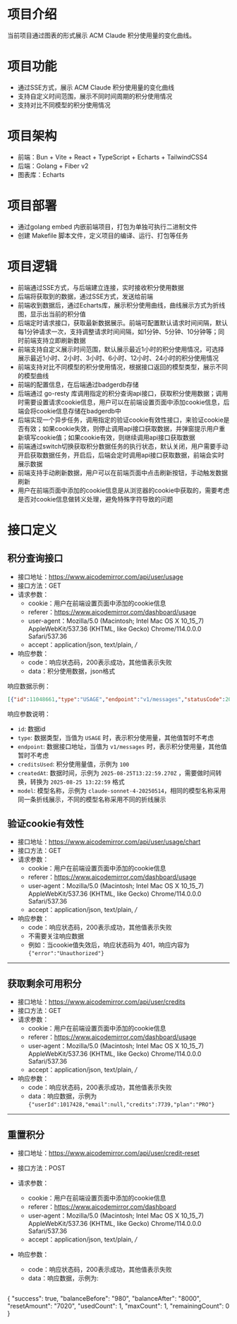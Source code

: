 # 项目介绍

当前项目通过图表的形式展示 ACM Claude 积分使用量的变化曲线。

# 项目功能

- 通过SSE方式，展示 ACM Claude 积分使用量的变化曲线
- 支持自定义时间范围，展示不同时间周期的积分使用情况
- 支持对比不同模型的积分使用情况

# 项目架构

- 前端：Bun + Vite + React + TypeScript + Echarts + TailwindCSS4
- 后端：Golang + Fiber v2
- 图表库：Echarts

# 项目部署

- 通过golang embed 内嵌前端项目，打包为单独可执行二进制文件
- 创建 Makefile 脚本文件，定义项目的编译、运行、打包等任务

# 项目逻辑

- 前端通过SSE方式，与后端建立连接，实时接收积分使用数据
- 后端将获取到的数据，通过SSE方式，发送给前端
- 前端收到数据后，通过Echarts库，展示积分使用曲线，曲线展示方式为折线图，显示出当前的积分值
- 后端定时请求接口，获取最新数据展示。前端可配置默认请求时间间隔，默认每1分钟请求一次，支持调整请求时间间隔，如1分钟、5分钟、10分钟等；同时前端支持立即刷新数据
- 前端支持自定义展示时间范围，默认展示最近1小时的积分使用情况，可选择展示最近1小时、2小时、3小时、6小时、12小时、24小时的积分使用情况
- 前端支持对比不同模型的积分使用情况，根据接口返回的模型类型，展示不同的模型曲线
- 前端的配置信息，在后端通过badgerdb存储
- 后端通过 go-resty 库调用指定的积分查询api接口，获取积分使用数据；调用时需要设置请求cookie信息，用户可以在前端设置页面中添加cookie信息，后端会将cookie信息存储在badgerdb中
- 后端实现一个异步任务，调用指定的验证cookie有效性接口，来验证cookie是否有效；如果cookie失效，则停止调用api接口获取数据，并弹窗提示用户重新填写cookie值；如果cookie有效，则继续调用api接口获取数据
- 前端通过switch切换获取积分数据任务的执行状态，默认关闭，用户需要手动开启获取数据任务，开启后，后端会定时调用api接口获取数据，前端会实时展示数据
- 前端支持手动刷新数据，用户可以在前端页面中点击刷新按钮，手动触发数据刷新
- 用户在前端页面中添加的cookie信息是从浏览器的cookie中获取的，需要考虑是否对cookie信息做转义处理，避免特殊字符导致的问题

# 接口定义

## 积分查询接口

- 接口地址：https://www.aicodemirror.com/api/user/usage
- 接口方法：GET
- 请求参数：
  - cookie：用户在前端设置页面中添加的cookie信息
  - referer：https://www.aicodemirror.com/dashboard/usage
  - user-agent：Mozilla/5.0 (Macintosh; Intel Mac OS X 10_15_7) AppleWebKit/537.36 (KHTML, like Gecko) Chrome/114.0.0.0 Safari/537.36
  - accept：application/json, text/plain, */*
- 响应参数：
  - code：响应状态码，200表示成功，其他值表示失败
  - data：积分使用数据，json格式

响应数据示例：

```json
[{"id":11048661,"type":"USAGE","endpoint":"v1/messages","statusCode":200,"creditsUsed":9,"createdAt":"2025-08-25T13:39:44.230Z","model":"claude-sonnet-4-20250514"},{"id":11048594,"type":"USAGE","endpoint":"v1/messages","statusCode":200,"creditsUsed":18,"createdAt":"2025-08-25T13:39:34.217Z","model":"claude-sonnet-4-20250514"},{"id":11048316,"type":"USAGE","endpoint":"v1/messages","statusCode":200,"creditsUsed":21,"createdAt":"2025-08-25T13:38:56.052Z","model":"claude-sonnet-4-20250514"},{"id":11047545,"type":"USAGE","endpoint":"v1/messages","statusCode":200,"creditsUsed":51,"createdAt":"2025-08-25T13:37:24.760Z","model":"claude-sonnet-4-20250514"},{"id":11045149,"type":"USAGE","endpoint":"v1/messages","statusCode":200,"creditsUsed":16,"createdAt":"2025-08-25T13:31:33.438Z","model":"claude-sonnet-4-20250514"},{"id":11044949,"type":"USAGE","endpoint":"v1/messages","statusCode":200,"creditsUsed":41,"createdAt":"2025-08-25T13:31:03.813Z","model":"claude-sonnet-4-20250514"},{"id":11044679,"type":"USAGE","endpoint":"v1/messages/count_tokens","statusCode":200,"creditsUsed":0,"createdAt":"2025-08-25T13:30:27.382Z","model":"claude-sonnet-4-20250514"},{"id":11044674,"type":"USAGE","endpoint":"v1/messages/count_tokens","statusCode":200,"creditsUsed":0,"createdAt":"2025-08-25T13:30:26.734Z","model":"claude-sonnet-4-20250514"},{"id":11044671,"type":"USAGE","endpoint":"v1/messages/count_tokens","statusCode":200,"creditsUsed":0,"createdAt":"2025-08-25T13:30:26.715Z","model":"claude-sonnet-4-20250514"},{"id":11044665,"type":"USAGE","endpoint":"v1/messages/count_tokens","statusCode":200,"creditsUsed":0,"createdAt":"2025-08-25T13:30:26.380Z","model":"claude-sonnet-4-20250514"},{"id":11044654,"type":"USAGE","endpoint":"v1/messages","statusCode":200,"creditsUsed":73,"createdAt":"2025-08-25T13:30:25.502Z","model":"claude-sonnet-4-20250514"},{"id":11044251,"type":"USAGE","endpoint":"v1/messages","statusCode":200,"creditsUsed":13,"createdAt":"2025-08-25T13:29:25.843Z","model":"claude-sonnet-4-20250514"},{"id":11044153,"type":"USAGE","endpoint":"v1/messages","statusCode":200,"creditsUsed":10,"createdAt":"2025-08-25T13:29:11.667Z","model":"claude-sonnet-4-20250514"},{"id":11044090,"type":"USAGE","endpoint":"v1/messages","statusCode":200,"creditsUsed":15,"createdAt":"2025-08-25T13:29:02.896Z","model":"claude-sonnet-4-20250514"},{"id":11043770,"type":"USAGE","endpoint":"v1/messages","statusCode":200,"creditsUsed":12,"createdAt":"2025-08-25T13:28:20.940Z","model":"claude-sonnet-4-20250514"},{"id":11041368,"type":"USAGE","endpoint":"v1/messages","statusCode":200,"creditsUsed":10,"createdAt":"2025-08-25T13:23:26.990Z","model":"claude-sonnet-4-20250514"},{"id":11041253,"type":"USAGE","endpoint":"v1/messages","statusCode":200,"creditsUsed":15,"createdAt":"2025-08-25T13:23:13.697Z","model":"claude-sonnet-4-20250514"},{"id":11041168,"type":"USAGE","endpoint":"v1/messages","statusCode":200,"creditsUsed":8,"createdAt":"2025-08-25T13:23:05.154Z","model":"claude-sonnet-4-20250514"},{"id":11041108,"type":"USAGE","endpoint":"v1/messages","statusCode":200,"creditsUsed":9,"createdAt":"2025-08-25T13:22:59.270Z","model":"claude-sonnet-4-20250514"},{"id":11041043,"type":"USAGE","endpoint":"v1/messages","statusCode":200,"creditsUsed":13,"createdAt":"2025-08-25T13:22:51.212Z","model":"claude-sonnet-4-20250514"}]
```

响应参数说明：

- `id`: 数据id
- `type`: 数据类型，当值为 `USAGE` 时，表示积分使用量，其他值暂时不考虑
- `endpoint`: 数据接口地址，当值为 `v1/messages` 时，表示积分使用量，其他值暂时不考虑
- `creditsUsed`: 积分使用量值，示例为 `100`
- `createdAt`: 数据时间，示例为 `2025-08-25T13:22:59.270Z` ，需要做时间转换，转换为 `2025-08-25 13:22:59` 格式
- `model`: 模型名称，示例为 `claude-sonnet-4-20250514`，相同的模型名称采用同一条折线展示，不同的模型名称采用不同的折线展示

## 验证cookie有效性

- 接口地址：https://www.aicodemirror.com/api/user/usage/chart
- 接口方法：GET
- 请求参数：
  - cookie：用户在前端设置页面中添加的cookie信息
  - referer：https://www.aicodemirror.com/dashboard/usage
  - user-agent：Mozilla/5.0 (Macintosh; Intel Mac OS X 10_15_7) AppleWebKit/537.36 (KHTML, like Gecko) Chrome/114.0.0.0 Safari/537.36
  - accept：application/json, text/plain, */*
- 响应参数：
  - code：响应状态码，200表示成功，其他值表示失败
  - 不需要关注响应数据
  - 例如：当cookie值失效后，响应状态码为 401，响应内容为 `{"error":"Unauthorized"}`

---

## 获取剩余可用积分

- 接口地址：https://www.aicodemirror.com/api/user/credits
- 接口方法：GET
- 请求参数：
  - cookie：用户在前端设置页面中添加的cookie信息
  - referer：https://www.aicodemirror.com/dashboard/usage
  - user-agent：Mozilla/5.0 (Macintosh; Intel Mac OS X 10_15_7) AppleWebKit/537.36 (KHTML, like Gecko) Chrome/114.0.0.0 Safari/537.36
  - accept：application/json, text/plain, */*
- 响应参数：
  - code：响应状态码，200表示成功，其他值表示失败
  - data：响应数据，示例为 `{"userId":1017428,"email":null,"credits":7739,"plan":"PRO"}`

---

## 重置积分

- 接口地址：https://www.aicodemirror.com/api/user/credit-reset
- 接口方法：POST
- 请求参数：
  - cookie：用户在前端设置页面中添加的cookie信息
  - referer：https://www.aicodemirror.com/dashboard
  - user-agent：Mozilla/5.0 (Macintosh; Intel Mac OS X 10_15_7) AppleWebKit/537.36 (KHTML, like Gecko) Chrome/114.0.0.0 Safari/537.36
  - accept：application/json, text/plain, */*
- 响应参数：
  - code：响应状态码，200表示成功，其他值表示失败
  - data：响应数据，示例为:

  ```json
{
    "success": true,
    "balanceBefore": "980",
    "balanceAfter": "8000",
    "resetAmount": "7020",
    "usedCount": 1,
    "maxCount": 1,
    "remainingCount": 0
}
  ```